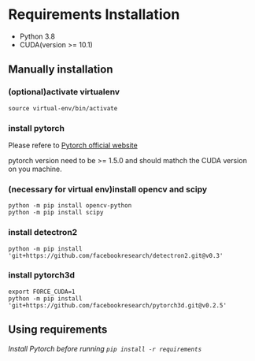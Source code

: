 # Requirements Installation

* Python 3.8
* CUDA(version >= 10.1)

## Manually installation

### (optional)activate virtualenv

```
source virtual-env/bin/activate
```

### install pytorch

Please refere to [Pytorch official website](https://pytorch.org/)

pytorch version need to be >= 1.5.0 and should mathch the CUDA version on you machine.

### (necessary for virtual env)install opencv and scipy

```shell
python -m pip install opencv-python
python -m pip install scipy
```

### install detectron2

```shell
python -m pip install 'git+https://github.com/facebookresearch/detectron2.git@v0.3'
```

### install pytorch3d

```shell
export FORCE_CUDA=1
python -m pip install 'git+https://github.com/facebookresearch/pytorch3d.git@v0.2.5'
```

## Using requirements

*Install Pytorch before running `pip install -r requirements`*
